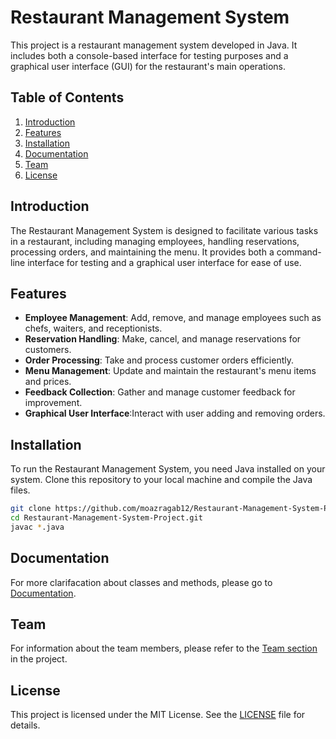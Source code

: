 # Restaurant Management System

This project is a restaurant management system developed in Java. It includes both a console-based interface for testing purposes and a graphical user interface (GUI) for the restaurant's main operations.

## Table of Contents
1. [Introduction](#introduction)
2. [Features](#features)
3. [Installation](#installation)
4. [Documentation](#documentation)
5. [Team](#team)
6. [License](#license)

## Introduction
The Restaurant Management System is designed to facilitate various tasks in a restaurant, including managing employees, handling reservations, processing orders, and maintaining the menu. It provides both a command-line interface for testing and a graphical user interface for ease of use.

## Features
- **Employee Management**: Add, remove, and manage employees such as chefs, waiters, and receptionists.
- **Reservation Handling**: Make, cancel, and manage reservations for customers.
- **Order Processing**: Take and process customer orders efficiently.
- **Menu Management**: Update and maintain the restaurant's menu items and prices.
- **Feedback Collection**: Gather and manage customer feedback for improvement.
- **Graphical User Interface**:Interact with user adding and removing orders.

## Installation
To run the Restaurant Management System, you need Java installed on your system. Clone this repository to your local machine and compile the Java files.

```bash 
git clone https://github.com/moazragab12/Restaurant-Management-System-Project.git
cd Restaurant-Management-System-Project.git
javac *.java
```
## Documentation
For more clarifacation about classes and methods, please go to [Documentation](./Documentation/index.html).
## Team
For information about the team members, please refer to the [Team section](./TeamMembers) in the project.

## License
This project is licensed under the MIT License. See the [LICENSE](LICENSE) file for details.
